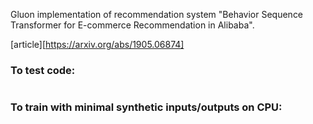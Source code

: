 Gluon implementation of recommendation system "Behavior Sequence Transformer for E-commerce Recommendation in Alibaba". 

[article][https://arxiv.org/abs/1905.06874]

### To test code:
```python test.py
```
### To train with minimal synthetic inputs/outputs on CPU:
```python train.py
```